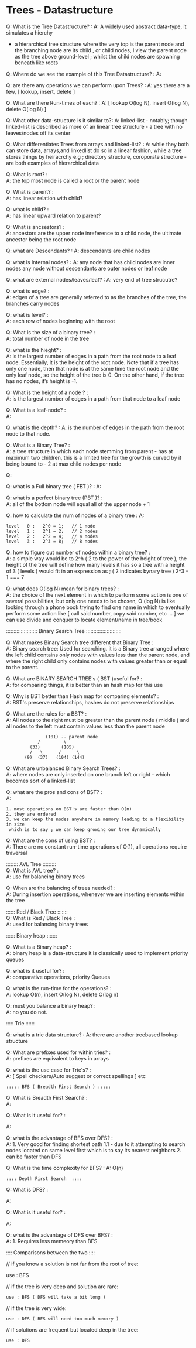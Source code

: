 # Trees - Datastructure

Q: What is the Tree Datastructure?    :
A: A widely used abstract data-type, it simulates a hierchy
  - a hierarchical tree structure where the very top is the    parent node
    and the branching node are its child , or child nodes, I view the parent node as the tree above ground-level ; whilst the child nodes are spawning beneath like roots

Q: Where do we see the example of this Tree Datastructure?   :
A:

Q: are there any operations we can perform upon Trees?   :
A: yes there are a few, [ lookup, insert, delete ]

Q: What are there Run-times of each? :
A: [ lookup O(log N), insert O(log N), delete O(log N) ]

Q: What other data-structure is it similar to?:
A: linked-list - notably; though linked-list is described as more of an linear tree structure - a tree with no leaves/nodes off its center

Q: What differentiates Trees from arrays and linked-list?   :
A: while they both can store data, arrays,and linkedlist do so in a linear fashion,
   while a tree stores things by heiracrchy e.g ; directory structure, coroporate structure - are both examples of hierarchical data


Q: What is root?    :  
A: the top most node is called a root or the parent node

Q: What is parent?    :  
A: has linear relation with child?

Q: what is child?    :   
A: has linear upward relation to parent?


Q: What is ancsestors?   :  
A: ancestors are the upper node inreference to a child node, the ultimate ancestor being the root node 

Q: what are Descendants?    :
A: descendants are child nodes 

Q: what is Internal nodes?   :
A: any node that has child nodes are inner nodes any node without descendants are outer nodes or leaf node 

Q: what are external nodes/leaves/leaf?  :
A: very end of tree strucutre?

Q: what is edge?  :      
A: edges of a tree are generally referred to as the branches of the tree,
   the branches carry nodes

Q: what is level?   :     
A: each row of nodes beginning with the root 

Q: What is the size of a binary tree? :    
A: total number of node in the tree

Q: what is the hieght?   :    
A: is the largest number of edges in a path from the root node to a leaf node. Essentially, it is the height of the root node. Note that if a tree has only one node, then that node is at the same time the root node and the only leaf node, so the height of the tree is 0. On the other hand, if the tree has no nodes, it’s height is -1.



Q: What is the height of a node ? :      
A: is the largest number of edges in a path from that node to a leaf node

Q: What is a leaf-node?  :       
A:

Q: what is the depth?   :
A: is the number of edges in the path from the root node to that node.



Q: What is a Binary Tree?  :    
A: a tree structure in which each node stemming from parent - has at maximum two children, this is a limited tree for the growth is curved by it being bound to - 2 at max child nodes per node

Q: 

Q: what is a Full binary tree ( FBT )?   :
A: 

Q: what is a perfect binary tree (PBT )?   :          
A: all of the bottom node will equal all of the upper node + 1

Q: how to calculate the num of nodes of a binary tree    :
A: 
       
    level   0 :   2^0 = 1;   // 1 node 
    level   1 :   2^1 = 2;   // 2 nodes
    level   2 :   2^2 = 4;   // 4 nodes
    level   3 :   2^3 = 8;   // 8 nodes



Q: how to figure out number of nodes within a binary tree?    :     
A: a simple way would be to 2^h ( 2 to the power of the height of tree ), the height of the tree will define how many levels it has so a tree with a height of 3 ( levels ) would fit in an expression as ; ( 2 indicates bynary tree ) 2^3 - 1 === 7 

Q: what does O(log N) mean for binary trees?    :    
A: the choice of the next element in which to perform some action is one of several possibilities, but only one needs to be chosen,
O (log N) is like looking through a phone book trying to find one name in which to eventually perform some action like [ call said number, copy said number, etc ... ]
we can use divide and conquer to locate element/name in tree/book 


::::::::::::::::::::: Binary Search Tree ::::::::::::::::::::::::

Q: What makes Binary Search tree different that Binary Tree   :  
A: Binary search tree: Used for searching. it is a Binary tree arranged where the left child contains only nodes with values less than the parent node, and where the right child only contains nodes with values greater than or equal to the parent.
   

Q: What are BINARY SEARCH TREE's ( BST )useful for?   :   
A: for comparing things, it is better than an hash map for this use

Q: Why is BST better than Hash map for comparing elements?   :   
A: BST's preserve relationships, hashes do not preserve relationships

Q: What are the rules for a BST?   :  
A: All nodes to the right must be greater than the parent node ( middle )
   and all nodes to the left must contain values less than the parent node 

                   (101) -- parent node
                /         \
             (33)        (105)
             /   \      /      \
           (9)  (37)   (104) (144)
   
Q: What are unbalanced Binary Search Trees?   :     
A: where nodes are only inserted on one branch left or right - which becomes sort of a linked-list

Q: what are the pros and cons of BST?   :  
A:      
   
    1. most operations on BST's are faster than O(n) 
    2. they are ordered
    3. we can keep the nodes anywhere in memory leading to a flexibility in size
     which is to say ; we can keep growing our tree dynamically
    
Q: What are the cons of using BST?   :   
A: There are no constant run-time operations of O(1), all operations require traversal




:::::::: AVL Tree :::::::::     
Q: What is AVL tree?    :   
A: use for balancing binary trees

Q: When are the balancing of trees needed?    :   
A: During insertion operations, whenever we are inserting elements within the tree



:::::: Red / Black Tree :::::::      
Q: What is Red / Black Tree  :  
A: used for balancing binary trees



:::::: Binary heap :::::::         

Q: What is a Binary heap? :    
A: binary heap is a data-structure it is classically used to implement priority queues

Q: what is it useful for? :   
A: comparative operations, priority Queues

Q: what is the run-time for the operations? :      
A: lookup O(n), insert O(log N), delete O(log n)

Q: must you balance a binary heap?  :  
A: no you do not.


::::: Trie ::::::

Q: what is a trie data structure?   :
A: there are another treebased lookup structure

Q: What are prefixes used for within tries?    :  
A: prefixes are equivalent to keys in arrays

Q: what is the use case for Trie's?  :  
A: [ Spell checkers/Auto suggest or correct spellings ] etc 


    ::::: BFS ( Breadth First Search ) :::::    

 Q: What is Breadth First Search?   :    
 A:   

  Q: What is it useful for? :   

  A:    


  Q: what is the advantage of BFS over DFS? :   
  A: 
    1. Very good for finding shortest path
      1.1 - due to it attempting to search nodes located on same level first which is to say its nearest neighbors
    2. can be faster than DFS
 
  Q: What is the time complexity for BFS? : 
  A: O(n)

    :::: Depth First Search  ::::    

 Q: What is DFS? :    

 A: 


 Q: What is it useful for? :   

 A:   


  Q: what is the advantage of DFS over BFS? :   
  A: 
    1. Requires less memeory than BFS 
  
  :::: Comparisons between the two ::::

  // if you know a solution is not far from the root of tree: 

   use : BFS

   // if the tree is very deep and solution are rare:

    use : BFS ( DFS will take a bit long )

  // if the tree is very wide:

    use : DFS ( BFS will need too much memory )

  // if solutions are frequent but located deep in the tree: 

    use : DFS

    


